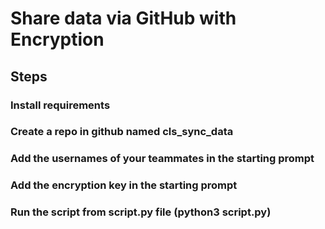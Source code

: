 # Share data via GitHub with Encryption

## Steps

### Install requirements
### Create a repo in github named cls_sync_data
### Add the usernames of your teammates in the starting prompt
### Add the encryption key in the starting prompt
### Run the script from script.py file (python3 script.py)
